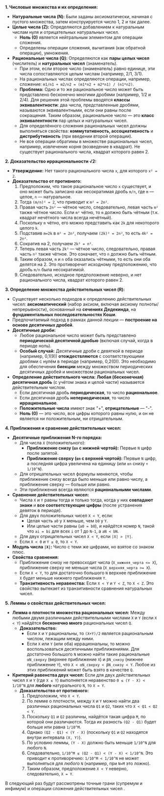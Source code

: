 
**1. Числовые множества и их определения:**

- **Натуральные числа (N):** Были заданы аксиоматически, начиная с пустого множества, затем конструируется число 1, 2 и так далее.
- **Целые числа (Z):** Определяются добавлением к натуральным числам нуля и отрицательных натуральных чисел.
    - **Ноль (0)** является нейтральным элементом для операции сложения.
    - Определены операции сложения, вычитания (как обратной операции), умножения.
- **Рациональные числа (Q):** Определяются как **пары целых чисел** (числитель) и **натуральных чисел** (знаменатель).
    - При этом, если второе число (знаменатель) равно единице, эти числа сопоставляются целым числам (например, 2/1, 3/1).
    - На рациональных числах определяются операции, например, сложение: `m1/n1 + m2/n2 = (m1*n2 + m2*n1) / (n1*n2)`.
    - **Проблема:** Одно и то же рациональное число может быть представлено бесконечно многими дробями (например, 1/2 и 2/4). Для решения этой проблемы вводятся **классы эквивалентности**: два числа, представленные дробями, называются эквивалентными, если они равны после сокращения. Таким образом, рациональное число — это **класс эквивалентности** пар целых и натуральных чисел.
    - Для определённого сложения рациональных чисел должны выполняться свойства: **коммутативность, ассоциативность** и **дистрибутивность** (при введении второй операции).
    - Не все операции обратимы в множестве рациональных чисел, например, извлечение корня (возведение в квадрат). Не существует рационального числа, квадрат которого равен 2.

**2. Доказательство иррациональности √2:**

- **Утверждение:** Нет такого рационального числа `x`, для которого `x² = 2`.
- **Доказательство от противного:**
    1. Предположим, что такое рациональное число `x` существует, и оно может быть записано как несократимая дробь `m/n`, где `m` — целое, `n` — натуральное.
    2. Тогда `(m/n)² = 2`, что приводит к `m² = 2n²`.
    3. Правая часть `2n²` — чётное число, следовательно, левая часть `m²` также чётное число. Если `m²` чётно, то `m` должно быть чётным (т.к. квадрат нечётного числа всегда нечётный).
    4. Поскольку `m` чётно, его можно представить как `2k` для некоторого целого `k`.
    5. Подставив `m=2k` в `m² = 2n²`, получаем `(2k)² = 2n²`, то есть `4k² = 2n²`.
    6. Сократив на 2, получаем `2k² = n²`.
    7. Теперь левая часть `2k²` — чётное число, следовательно, правая часть `n²` также чётное. Это означает, что `n` должно быть чётным.
    8. Таким образом, `m` и `n` оба оказались чётными, то есть они оба делятся на 2. Это противоречит исходному предположению, что дробь `m/n` была несократимой.
    9. Следовательно, исходное предположение неверно, и нет рационального числа, квадрат которого равен 2.

**3. Определение множества действительных чисел (R):**

- Существует несколько подходов к определению действительных чисел: **аксиоматический** (набор аксиом, включая аксиому полноты/непрерывности), основанный на **сечениях Дедекинда**, на **фундаментальных последовательностях Коши**.
- Предпочитаемый подход в рамках данной лекции — **построение на основе десятичных дробей**.
- **Десятичные дроби:**
    - Любое рациональное число может быть представлено **периодической десятичной дробью** (включая случай, когда в периоде ноль).
    - **Особый случай:** Десятичные дроби с девяткой в периоде (например, 0,1(9)) **отождествляются** с соответствующими дробями с нулём в периоде (например, 0,2(0)). Это необходимо для обеспечения **биекции** между множеством периодических десятичных дробей и множеством рациональных чисел.
- **Определение действительного числа:** **Любая (бесконечная) десятичная дробь** (с учётом знака и целой части) называется действительным числом.
    - Если десятичная дробь **периодическая**, то число **рациональное**.
    - Если десятичная дробь **непериодическая**, то число **иррациональное**.
    - **Положительные числа** имеют знак "+", **отрицательные** — "-".
    - **Ноль (0)** — это число, все цифры которого равны нулю, и он не является ни положительным, ни отрицательным.

**4. Приближения и сравнение действительных чисел:**

- **Десятичные приближения N-го порядка:**
    - Для числа `X` (положительного):
        - **Приближение снизу (`αn` с нижней чертой):** Первые `N` цифр после запятой.
        - **Приближение сверху (`αn` с верхней чертой):** Первые `N` цифр, а последняя цифра увеличена на единицу (или `αn` снизу `+ 1/10^N`).
    - Для отрицательных чисел формулы меняются, чтобы приближение снизу всегда было меньше или равно числу, а приближение сверху — больше или равно.
    - Эти приближения всегда являются **рациональными числами**.
- **Сравнение действительных чисел:**
    - Числа `X` и `Y` равны тогда и только тогда, когда у них **совпадают знаки** и **все соответствующие цифры** (после устранения девяток в периоде).
    - Для двух положительных чисел `X < Y`, если:
        - Целая часть `a0` у `X` меньше, чем `b0` у `Y`.
        - Или целые части равны (`a0 = b0`), и найдётся номер `N`, такой что `ai = bi` для всех `i` от 1 до `N-1`, а `aN < bN`.
    - Для двух отрицательных чисел `X < Y`, если `|X| > |Y|`.
    - Если `X < 0` и `Y ≥ 0`, то `X < Y`.
- **Модуль числа `|X|`:** Число с теми же цифрами, но взятое со знаком плюс.
- **Свойства сравнения:**
    - Приближение снизу не превосходит числа (`X_нижняя_черта <= X`), приближение сверху не меньше числа (`X_верхняя_черта >= X`).
    - Если `X < Y`, то для достаточно большого `N` верхнее приближение `X` будет меньше нижнего приближения `Y`.
    - **Транзитивность неравенства:** Если `X < Y` и `Y < Z`, то `X < Z`. Это свойство вытекает из транзитивности сравнения натуральных чисел.

**5. Леммы о свойствах действительных чисел:**

- **Лемма о плотности множества рациональных чисел:** Между любыми двумя различными действительными числами `X` и `Y` (если `X < Y`) найдётся **бесконечно много** рациональных чисел `Q`.
    - **Доказательство:**
        - Если `X` и `Y` рациональны, то `(X+Y)/2` является рациональным числом, лежащим между ними.
        - Если `X` или `Y` (или оба) иррациональны, то можно воспользоваться десятичными приближениями. Для достаточно большого `N` можно найти такие рациональные `αN_сверху` (верхнее приближение `X`) и `βN_снизу` (нижнее приближение `Y`), что `X < αN_сверху < βN_снизу < Y`. Любое из этих приближений может быть взято в качестве `Q`.
- **Критерий равенства двух чисел:** Если для двух действительных чисел `X` и `Y` (где `X ≤ Y`) выполняется неравенство `0 ≤ (Y - X) < 1/10^N` для **любого** натурального `N`, то `X = Y`.
    - **Доказательство от противного:**
        1. Предположим, что `X < Y`.
        2. По лемме о плотности, между `X` и `Y` можно найти два различных рациональных числа `Q1` и `Q2`, таких что `X < Q1 < Q2 < Y`.
        3. Поскольку `Q1` и `Q2` различны, найдётся такая цифра `M`, по которой они различаются. Тогда их разность `(Q2 - Q1)` будет больше или равна `1/10^M`.
        4. Однако `(Q2 - Q1) < (Y - X)` (поскольку `Q1` и `Q2` находятся внутри интервала `(X, Y)`).
        5. По условию леммы, `(Y - X)` должно быть меньше `1/10^N` для любого `N`.
        6. Следовательно, `1/10^M ≤ (Q2 - Q1) < (Y - X) < 1/10^N`. Это приводит к противоречию: `1/10^M < 1/10^N` не может выполняться для _любого_ `N` (например, при `N=M` это ложно).
        7. Таким образом, предположение `X < Y` неверно, следовательно, `X = Y`.

В следующий раз будут рассмотрены точные грани (супремум и инфимум) и операции сложения действительных чисел .